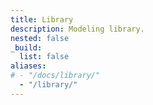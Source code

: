 ```yaml
---
title: Library
description: Modeling library.
nested: false
_build:
  list: false
aliases:
# - "/docs/library/"
  - "/library/"
---
```

